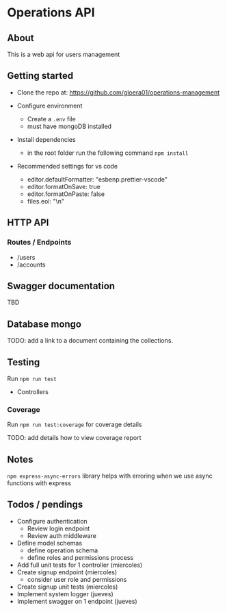 # Operations API

## About

This is a web api for users management

## Getting started

- Clone the repo at: https://github.com/gloera01/operations-management
- Configure environment
  - Create a `.env` file
  - must have mongoDB installed
- Install dependencies

  - in the root folder run the following command `npm install`

- Recommended settings for vs code
  - editor.defaultFormatter: "esbenp.prettier-vscode"
  - editor.formatOnSave: true
  - editor.formatOnPaste: false
  - files.eol: "\n"

## HTTP API

### Routes / Endpoints

- /users
- /accounts

## Swagger documentation

TBD

## Database mongo

TODO: add a link to a document containing the collections.

## Testing

Run `npm run test`

- Controllers

### Coverage

Run `npm run test:coverage` for coverage details

TODO: add details how to view coverage report

## Notes

`npm express-async-errors` library helps with erroring when we use async functions with express

## Todos / pendings

- Configure authentication
  - Review login endpoint
  - Review auth middleware
- Define model schemas
  - define operation schema
  - define roles and permissions process
- Add full unit tests for 1 controller (miercoles)
- Create signup endpoint (miercoles)
  - consider user role and permissions
- Create signup unit tests (miercoles)
- Implement system logger (jueves)
- Implement swagger on 1 endpoint (jueves)
